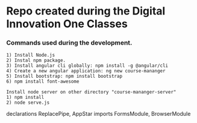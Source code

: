 # Repo created during the Digital Innovation One Classes


### Commands used during the development.
    1) Install Node.js
    2) Instal npm package.
    3) Install angular cli globally: npm install -g @angular/cli
    4) Create a new angular application: ng new course-mananger
    5) Install bootstrap: npm install bootstrap
    6) npm install font-awesome

    Install node server on other directory "course-mananger-server"
    1) npm install
    2) node serve.js


declarations
    ReplacePipe,
    AppStar
imports
    FormsModule,
    BrowserModule
